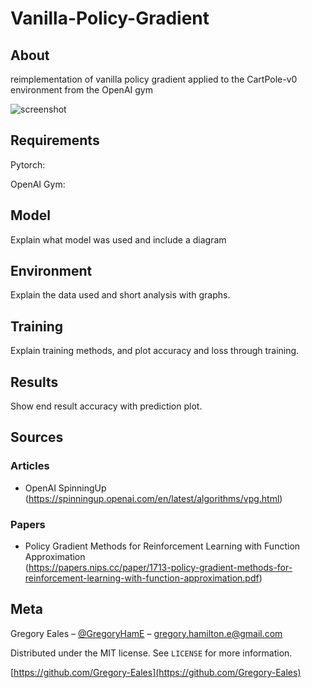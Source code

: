 # Vanilla-Policy-Gradient

## About
reimplementation of vanilla policy gradient applied to the CartPole-v0 environment from the OpenAI gym<br/>

![screenshot](https://raw.githubusercontent.com/amitmerchant1990/electron-markdownify/master/app/img/markdownify.gif)

## Requirements

Pytorch: <br/>

OpenAI Gym: <br/>

## Model





Explain what model was used and include a diagram

## Environment

Explain the data used and short analysis with graphs.

## Training

Explain training methods, and plot accuracy and loss through training.

## Results

Show end result accuracy with prediction plot.

## Sources

### Articles
* OpenAI SpinningUp (https://spinningup.openai.com/en/latest/algorithms/vpg.html)

### Papers
* Policy Gradient Methods for Reinforcement Learning with Function Approximation <br/>
  (https://papers.nips.cc/paper/1713-policy-gradient-methods-for-reinforcement-learning-with-function-approximation.pdf)

## Meta

Gregory Eales – [@GregoryHamE](https://twitter.com/GregoryHamE) – gregory.hamilton.e@gmail.com

Distributed under the MIT license. See ``LICENSE`` for more information.

[https://github.com/Gregory-Eales](https://github.com/Gregory-Eales)
